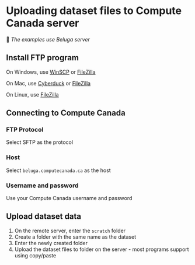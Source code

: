 # Uploading dataset files to Compute Canada server

:memo: *The examples use Beluga server*


## Install FTP program

On Windows, use [WinSCP](https://winscp.net) or [FileZilla](https://filezilla-project.org)

On Mac, use [Cyberduck](https://cyberduck.io) or [FileZilla](https://filezilla-project.org)

On Linux, use [FileZilla](https://filezilla-project.org)


## Connecting to Compute Canada

### FTP Protocol

Select SFTP as the protocol

### Host

Select `beluga.computecanada.ca` as the host

### Username and password

Use your Compute Canada username and password


## Upload dataset data

1. On the remote server, enter the `scratch` folder
2. Create a folder with the same name as the dataset
3. Enter the newly created folder
4. Upload the dataset files to folder on the server - most programs support using copy/paste
